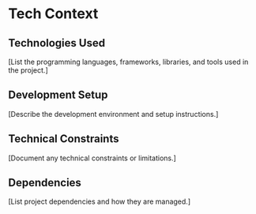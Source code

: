 # Tech Context

## Technologies Used

[List the programming languages, frameworks, libraries, and tools used in the project.]

## Development Setup

[Describe the development environment and setup instructions.]

## Technical Constraints

[Document any technical constraints or limitations.]

## Dependencies

[List project dependencies and how they are managed.]
